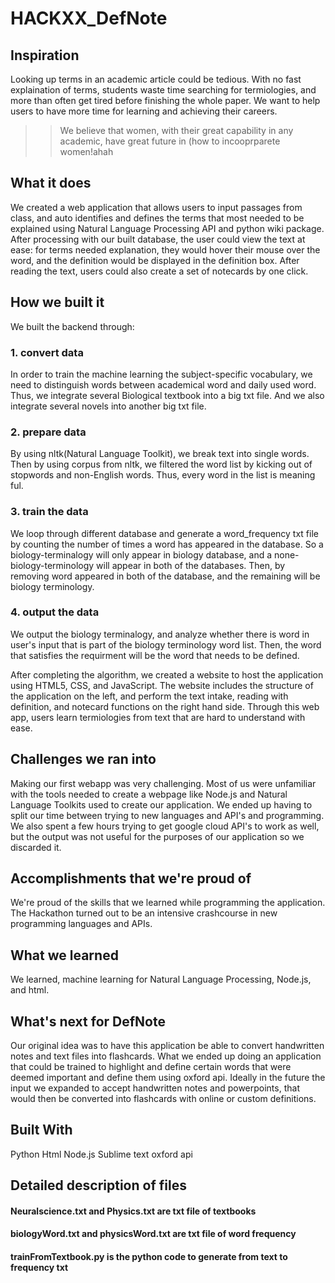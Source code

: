 # HACKXX_DefNote


## Inspiration

Looking up terms in an academic article could be tedious. With no fast explaination of terms, students waste time searching for termiologies, and more than often get tired before finishing the whole paper.  We want to help users to have more time for learning and achieving their careers. 

>>We believe that women, with their great capability in any academic, have great future in (how to incooprparete women!ahah

## What it does
We created a web application that allows users to input passages from class, and auto identifies and defines the terms that most needed to be explained using Natural Language Processing API and python wiki package. After processing with our built database, the user could view the text at ease: for terms needed explanation, they would hover their mouse over the word, and the definition would be displayed in the definition box. After reading the text, users could also create a set of notecards by one click. 

## How we built it
We built the backend through:
### 1. convert data
In order to train the machine learning the subject-specific vocabulary, we need to distinguish words between academical word and daily used word. Thus, we integrate several Biological textbook into a big txt file. And we also integrate several novels into another big txt file.
### 2. prepare data
By using nltk(Natural Language Toolkit), we break text into single words. Then by using corpus from nltk, we filtered the word list by kicking out of stopwords and non-English words. Thus, every word in the list is meaning ful.
### 3. train the data
We loop through different database and generate a word_frequency txt file by counting the number of times a word has appeared in the database. So a biology-terminalogy will only appear in biology database, and a none-biology-terminology will appear in both of the databases. Then, by removing word appeared in both of the database, and the remaining will be biology terminology.
### 4. output the data
We output the biology terminalogy, and analyze whether there is word in user's input that is part of the biology terminology word list. Then, the word that satisfies the requirment will be the word that needs to be defined.

After completing the algorithm, we created a website to host the application using HTML5, CSS, and JavaScript. The website includes the structure of the application on the left, and perform the text intake, reading with definition, and notecard functions on the right hand side. Through this web app, users learn termiologies from text that are hard to understand with ease. 

## Challenges we ran into
Making our first webapp was very challenging. Most of us were unfamiliar with the tools needed to create a webpage like Node.js and Natural Language Toolkits used to create our application. We ended up having to split our time between trying to new languages and API's and programming. We also spent a few hours trying to get google cloud API's to work as well, but the output was not useful for the purposes of our application so we discarded it.

## Accomplishments that we're proud of 
We're proud of the skills that we learned while programming the application. The Hackathon turned out to be an intensive crashcourse in new programming languages and APIs. 

## What we learned
We learned, machine learning for Natural Language Processing, Node.js, and html. 
## What's next for DefNote
Our original idea was to have this application be able to convert handwritten notes and text files into flashcards. What we ended up doing an application that could be trained to highlight and define certain words that were deemed important and define them using oxford api. Ideally in the future the input we expanded to accept handwritten notes and powerpoints, that would then be converted into flashcards with online or custom definitions. 

## Built With
Python
Html
Node.js
Sublime text
oxford api

## Detailed description of files
#### Neuralscience.txt and Physics.txt are txt file of textbooks
#### biologyWord.txt and physicsWord.txt are txt file of word frequency
#### trainFromTextbook.py is the python code to generate from text to frequency txt

